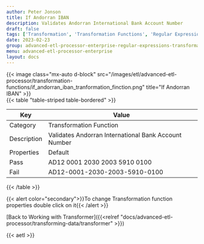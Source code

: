 ```yaml
---
author: Peter Jonson
title: If Andorran IBAN
description: Validates Andorran International Bank Account Number
draft: false
tags: ['Transformation', 'Transformation Functions', 'Regular Expressions']
date: 2023-02-23
group: advanced-etl-processor-enterprise-regular-expressions-transformation
menu: advanced-etl-processor-enterprise
layout: docs
---
```


{{< image class="mx-auto d-block"  src="/images/etl/advanced-etl-processor/transformation-functions/if_andorran_iban_tranformation_finction.png" title="If Andorran IBAN" >}}
\
{{< table "table-striped table-bordered" >}}

| Key         | Value                                                |
| ----------- | ---------------------------------------------------- |
| Category    | Transformation Function                              |
| Description | Validates Andorran International Bank Account Number |
| Properties  | Default                                              |
| Pass        | AD12 0001 2030 2003 5910 0100                        |
| Fail        | AD12-0001-2030-2003-5910-0100                        |

{{< /table >}}

{{< alert color="secondary">}}To change Transformation function properties double click on it{{< /alert >}}

[Back to Working with Transformer]({{<relref "docs/advanced-etl-processor/transforming-data/transformer" >}})

{{< aetl >}}
